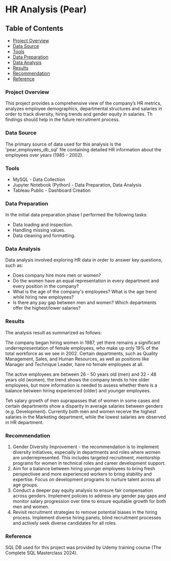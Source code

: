 # HR Analysis (Pear)

## Table of Contents

- [Project Overview](#project-overview)
- [Data Source](#data-source)
- [Tools](#tools)
- [Data Preparation](#data-preparation)
- [Data Analysis](#data-analysis)
- [Results](#results)
- [Recommendation](#recommendation)
- [Reference](#reference)

### Project Overview

This project provides a comprehensive view of the company’s HR metrics, analyzes employee demographics, departmental structures and salaries in order to track diversity, hiring trends and gender equity in salaries. Th findings should help in the future recruitment process.

### Data Source

The primary source of data used for this analysis is the 'pear_employees_db_sql' file containing detailed HR information about the employees over years (1985 - 2002).

### Tools

- MySQL - Data Collection 
- Jupyter Notebook (Python) - Data Preparation, Data Analysis
- Tableau Public - Dashboard Creation

### Data Preparation

In the initial data preparation phase I performed the following tasks:
- Data loading and inspection.
- Handling missing values.
- Data cleaning and formatting.

### Data Analysis

Data analysis involved exploring HR data in order to answer key questions, such as:
- Does company hire more men or women?
- Do the women have an equal representation in every department and every position in the company?
- What is the age of the company's employees? What is the age trend while hiring new employees?
- Is there any pay gap between men and women? Which departments offer the highest/lower salaries?
  
### Results

The analysis result as summarized as follows:

The company began hiring women in 1987, yet there remains a significant underrepresentation of female employees, who make up only 19% of the total workforce as we see in 2002. Certain departments, such as Quality Management, Sales, and Human Resources, as well as positions like Manager and Technique Leader, have no female employees at all.

The active employees are between 26 - 50 years old (men) and 32 - 48 years old (women), the trend shows the company tends to hire older employees, but more information is needed to assess whether there is a balance between hiring experienced (older) and younger employees. 

Teh salary growth of men suprapasses that of women in some cases and certain departments show a disparity in average salaries between genders (e.g. Development). Currently both men and women receive the highest salaries in the Marketing department, while the lowest salaries are observed in HR department. 

### Recommendation

1. Gender Diversity Improvement - the recommendation is to implement diversity initiatives, especially in departments and roles where women are underrepresented. This includes targeted recruitment, mentorship programs for women in technical roles and career development support.
2. Aim for a balance between hiring younger employees to bring fresh perspectivee and more experienced workers to bring stability and expertise. Focus on development programs to nurture talent across all age groups.
3. Conduct a deeper pay equity analysis to ensure fair compensation across genders. Implement policies to address any gender pay gaps and monitor salary progression over time to ensure equitable growth for both men and women.
4. Revisit recruitment strategies to remove potential biases in the hiring process. Implement diverse hiring panels, blind recruitment processes and actively seek diverse candidates for all roles.

### Reference

SQL DB used for this project was provided by Udemy training course (The Complete SQL Masterclass 2024).

